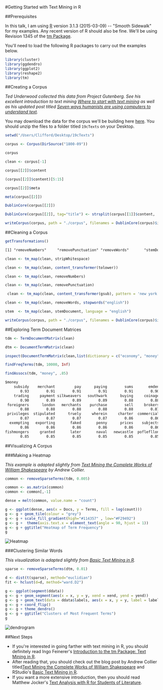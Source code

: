 #Getting Started with Text Mining in R

##Prerequisites

In this talk, I am using [R]( https://www.r-project.org/) version 3.1.3 (2015-03-09) -- "Smooth Sidewalk" for my examples. Any recent version of R should also be fine. We'll be using Revision 1345 of the [tm Package](http://tm.r-forge.r-project.org/).

You'll need to load the following R packages to carry out the examples below.

```R
library(cluster)  
library(ggdendro)
library(ggplot2)
library(reshape2)
library(tm)
```

##Creating a Corpus

*Ted Underwood collected this data from Project Gutenberg. See his excellent introduction to text mining [Where to start with text mining](http://tedunderwood.com/2012/08/14/where-to-start-with-text-mining/) as well as his updated post titled [Seven ways humanists are using computers to understand text](http://tedunderwood.com/2015/06/04/seven-ways-humanists-are-using-computers-to-understand-text/).*

You may download the data for the corpus we'll be building here [here](https://dl.dropbox.com/u/4713959/JDH%20article/19cTexts.zip). You should unzip the files to a folder titled ```19cTexts``` on your Desktop.

```R
setwd("/Users/Clifford/Desktop/19cTexts")
```

```R
corpus <- Corpus(DirSource("1800-09"))
```

```R
corpus
```

```R
clean <- corpus[-1]
```

```R
corpus[[2]]$content
```

```R
(corpus[[2]]$content)[5:15]
```

```R
corpus[[2]]$meta
```

```R
meta(corpus[[2]])
```

```R
DublinCore(corpus[[2]])
```

```R 
DublinCore(corpus[[2]], tag="title") <- strsplit(corpus[[1]]$content, '\t')[[2]][14]
```

```R
writeCorpus(corpus, path = "./corpus", filenames = DublinCore(corpus)$identifier)
```

##Cleaning a Corpus


```R
getTransformations()
```

```txt
[1] "removeNumbers"     "removePunctuation" "removeWords"       "stemDocument"      "stripWhitespace"
```

```R
clean <- tm_map(clean, stripWhitespace)
```

```R
clean <- tm_map(clean, content_transformer(tolower))
```

```R
clean <- tm_map(clean, removeNumbers)
```

```R
clean <- tm_map(clean, removePunctuation)
```

```R
 clean <- tm_map(clean, content_transformer(gsub), pattern = 'new york', replacement = 'newyork')
```

```R
clean <- tm_map(clean, removeWords, stopwords("english"))
```

```R
stem  <- tm_map(clean, stemDocument, language = "english")  
```

```R
writeCorpus(corpus, path = "./corpus", filenames = DublinCore(corpus)$identifier)
```

##Exploring Term Document Matrices

```R
tdm <- TermDocumentMatrix(clean)
```

```R
dtm <- DocumentTermMatrix(clean)
```

```R
inspect(DocumentTermMatrix(clean,list(dictionary = c("economy", "money", "finance", "debt", "income", "expenditures", "bonds", "stocks"))))
```

```R
findFreqTerms(tdm, 10000, Inf)
```

```R
findAssocs(tdm, "money", .85)
```

```txt
$money
    subsidy    merchant         pay      paying        sums       emden     packers        paid 
       0.93        0.91        0.91        0.91        0.91        0.90        0.90        0.90 
    trading     payment silkweavers   southwark      buying     coinage      coined     foreign 
       0.90        0.89        0.89        0.89        0.88        0.88        0.88        0.88 
 foreigners      london   merchants    purchase        sell     brokers    licences       ports 
       0.88        0.88        0.88        0.88        0.88        0.87        0.87        0.87 
 privileges  stipulated      truely     wherein     charter  commercial     enacted     england 
       0.87        0.87        0.87        0.87        0.86        0.86        0.86        0.86 
  exempting   exporting       faked       penny      prices    subjects    commerce       duely 
       0.86        0.86        0.86        0.86        0.86        0.86        0.85        0.85 
fishmongers     granted       later       naval   newcastle  poflefllon     selling thenceforth 
       0.85        0.85        0.85        0.85        0.85        0.85        0.85        0.85 
```

##Visualizing A Corpus

###Making a Heatmap

*This example is adapted slightly from [Text Mining the Complete Works of William Shakespeare](http://www.exegetic.biz/blog/2013/09/text-mining-the-complete-works-of-william-shakespeare/) by Andrew Collier.*

```R
common <- removeSparseTerms(tdm, 0.005)
```

```R
common <- as.matrix(common)
common <- common[,-1]
```

```R
dense = melt(common, value.name = "count")
```

```R
g <- ggplot(dense, aes(x = Docs, y = Terms, fill = log(count)))
g <- g + geom_tile(colour = "grey")
g <- g + scale_fill_gradient(high="#114357" , low="#F29492")
g <- g +  theme(axis.text.x = element_text(angle = 90, hjust = 1))
g <- g + ggtitle("Heatmap of Term Frequency")
g
```

![Heatmap](http://i.imgur.com/pESrRzd.png)


###Clustering Similar Words

*This visualization is adapted slightly from [Basic Text Mining in R](https://rstudio-pubs-static.s3.amazonaws.com/31867_8236987cf0a8444e962ccd2aec46d9c3.html).*

```R
sparse <- removeSparseTerms(dtm, 0.01)
```

```R
d <- dist(t(sparse), method="euclidian")   
fit <- hclust(d=d, method="ward.D2")
```

```R
g <- ggplot(segment(ddata))
g <- g + geom_segment(aes(x = x, y = y, xend = xend, yend = yend))
g <- g + geom_text(data = ddata$labels, aes(x = x, y = y, label = label))
g <- g + coord_flip() 
g <- g + theme_dendro()
g <- g + ggtitle("Clusters of Most Frequent Terms")
g
```

![dendrogram](http://i.imgur.com/yfYTnQY.png)

##Next Steps

* If you're interested in going farther with text mining in R, you should definitely read Ingo Feinerer's [Introduction to the tm Package: Text Mining in R](https://cran.r-project.org/web/packages/tm/vignettes/tm.pdf). 
* After reading that, you should check out the blog post by Andrew Collier titled[Text Mining the Complete Works of William Shakespeare](http://www.exegetic.biz/blog/2013/09/text-mining-the-complete-works-of-william-shakespeare/) and RStudio's [Basic Text Mining in R](https://rstudio-pubs-static.s3.amazonaws.com/31867_8236987cf0a8444e962ccd2aec46d9c3.html).
* If you want a more extensive introduction, then you should read Matthew Jocker's [Text Analysis with R for Students of Literature](http://link.springer.com/book/10.1007/978-3-319-03164-4).
